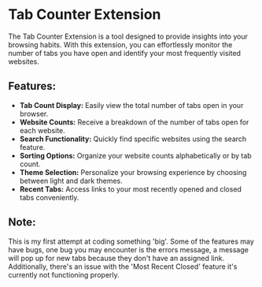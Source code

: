 # Tab Counter Extension

The Tab Counter Extension is a tool designed to provide insights into your browsing habits. With this extension, you can effortlessly monitor the number of tabs you have open and identify your most frequently visited websites.

## Features:

- **Tab Count Display:** Easily view the total number of tabs open in your browser.
- **Website Counts:** Receive a breakdown of the number of tabs open for each website.
- **Search Functionality:** Quickly find specific websites using the search feature.
- **Sorting Options:** Organize your website counts alphabetically or by tab count.
- **Theme Selection:** Personalize your browsing experience by choosing between light and dark themes.
- **Recent Tabs:** Access links to your most recently opened and closed tabs conveniently.

## Note:

This is my first attempt at coding something 'big'. Some of the features may have bugs, one bug you may encounter is the errors message, a message will pop up for new tabs because they don't have an assigned link. Additionally, there's an issue with the 'Most Recent Closed' feature it's currently not functioning properly.
